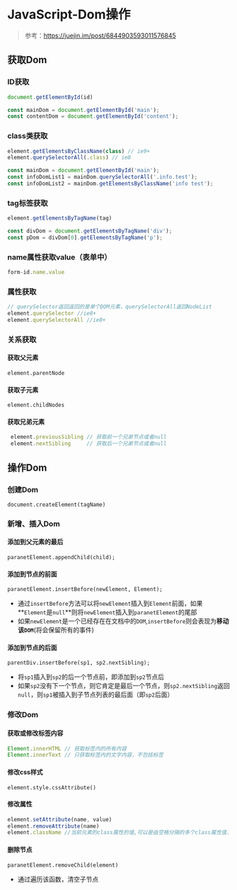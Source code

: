 # JavaScript-Dom操作

> 参考：https://juejin.im/post/6844903593011576845

## 获取Dom

### ID获取

```javascript
document.getElementById(id)
```

```javascript
const mainDom = document.getElementById('main');
const contentDom = document.getElementById('content');
```

### class类获取

```javascript
element.getElementsByClassName(class) // ie9+
element.querySelectorAll(.class) // ie8
```

```javascript
const mainDom = document.getElementById('main');
const infoDomList1 = mainDom.querySelectorAll('.info.test');
const infoDomList2 = mainDom.getElementsByClassName('info test');
```

### tag标签获取

```javascript
element.getElementsByTagName(tag)
```

```javascript
const divDom = document.getElementsByTagName('div');
const pDom = divDom[0].getElementsByTagName('p');
```

### name属性获取value（表单中）

```javascript
form-id.name.value
```

### 属性获取

```javascript
// querySelector返回返回的是单个DOM元素，querySelectorAll返回NodeList
element.querySelector //ie8+
element.querySelectorAll //ie8+
```

### 关系获取

#### 获取父元素

```
element.parentNode
```

#### 获取子元素

```
element.childNodes
```

#### 获取兄弟元素

```javascript
 element.previousSibling // 获取前一个兄弟节点或者null
 element.nextSibling     // 获取后一个兄弟节点或者null
```

## 操作Dom

### 创建Dom

```
document.createElement(tagName)
```

### 新增、插入Dom

#### 添加到父元素的最后

```
paranetElement.appendChild(child);
```

#### 添加到节点的前面

```
paranetElement.insertBefore(newElement, Element);
```

+ 通过`insertBefore`方法可以将`newElement`插入到`Element`前面，如果**`Element`是`null`**则将`newElement`插入到`paranetElement`的尾部
+ 如果`newElement`是一个已经存在在文档中的`DOM`,`insertBefore`则会表现为**移动该`DOM`**(将会保留所有的事件)

#### 添加到节点的后面

```
parentDiv.insertBefore(sp1, sp2.nextSibling);
```

+ 将`sp1`插入到`sp2`的后一个节点前，即添加到`sp2`节点后
+ 如果`sp2`没有下一个节点，则它肯定是最后一个节点，则`sp2.nextSibling`返回`null`，则`sp1`被插入到子节点列表的最后面（即`sp2`后面）

### 修改Dom

#### 获取或修改标签内容

```javascript
Element.innerHTML // 获取标签内的所有内容
Element.innerText // 只获取标签内的文字内容，不包括标签
```

#### 修改css样式

```
element.style.cssAttribute()
```

#### 修改属性

```javascript
element.setAttribute(name, value)
element.removeAttribute(name)
element.className //当前元素的class属性的值,可以是由空格分隔的多个class属性值.
```

#### 删除节点

```
paranetElement.removeChild(element)
```

+ 通过遍历该函数，清空子节点